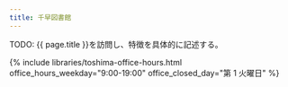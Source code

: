 ```yaml
---
title: 千早図書館
---
```


TODO: {{ page.title }}を訪問し、特徴を具体的に記述する。

{% include libraries/toshima-office-hours.html
    office_hours_weekday="9:00-19:00"
    office_closed_day="第 1 火曜日" %}
